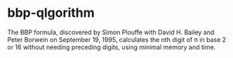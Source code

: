 # bbp-qlgorithm
The BBP formula, discovered by Simon Plouffe with David H. Bailey and Peter Borwein on September 19, 1995, calculates the nth digit of π in base 2 or 16 without needing preceding digits, using minimal memory and time.
